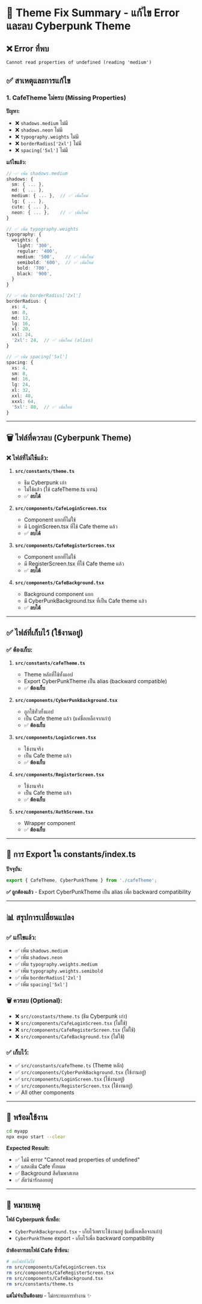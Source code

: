 # 🎨 Theme Fix Summary - แก้ไข Error และลบ Cyberpunk Theme

## ❌ Error ที่พบ
```
Cannot read properties of undefined (reading 'medium')
```

## ✅ สาเหตุและการแก้ไข

### 1. CafeTheme ไม่ครบ (Missing Properties)

**ปัญหา:**
- ❌ `shadows.medium` ไม่มี
- ❌ `shadows.neon` ไม่มี  
- ❌ `typography.weights` ไม่มี
- ❌ `borderRadius['2xl']` ไม่มี
- ❌ `spacing['5xl']` ไม่มี

**แก้ไขแล้ว:**
```typescript
// ✅ เพิ่ม shadows.medium
shadows: {
  sm: { ... },
  md: { ... },
  medium: { ... },  // ✅ เพิ่มใหม่
  lg: { ... },
  cute: { ... },
  neon: { ... },    // ✅ เพิ่มใหม่
}

// ✅ เพิ่ม typography.weights
typography: {
  weights: {
    light: '300',
    regular: '400',
    medium: '500',    // ✅ เพิ่มใหม่
    semibold: '600',  // ✅ เพิ่มใหม่
    bold: '700',
    black: '900',
  }
}

// ✅ เพิ่ม borderRadius['2xl']
borderRadius: {
  xs: 4,
  sm: 8,
  md: 12,
  lg: 16,
  xl: 20,
  xxl: 24,
  '2xl': 24,  // ✅ เพิ่มใหม่ (alias)
}

// ✅ เพิ่ม spacing['5xl']
spacing: {
  xs: 4,
  sm: 8,
  md: 16,
  lg: 24,
  xl: 32,
  xxl: 48,
  xxxl: 64,
  '5xl': 80,  // ✅ เพิ่มใหม่
}
```

---

## 🗑️ ไฟล์ที่ควรลบ (Cyberpunk Theme)

### ❌ ไฟล์ที่ไม่ใช้แล้ว:

1. **`src/constants/theme.ts`**
   - ธีม Cyberpunk เก่า
   - ไม่ใช้แล้ว (ใช้ cafeTheme.ts แทน)
   - ✅ **ลบได้**

2. **`src/components/CafeLoginScreen.tsx`**
   - Component แยกที่ไม่ใช้
   - มี LoginScreen.tsx ที่ใช้ Cafe theme แล้ว
   - ✅ **ลบได้**

3. **`src/components/CafeRegisterScreen.tsx`**
   - Component แยกที่ไม่ใช้
   - มี RegisterScreen.tsx ที่ใช้ Cafe theme แล้ว
   - ✅ **ลบได้**

4. **`src/components/CafeBackground.tsx`**
   - Background component แยก
   - มี CyberPunkBackground.tsx ที่เป็น Cafe theme แล้ว
   - ✅ **ลบได้**

---

## ✅ ไฟล์ที่เก็บไว้ (ใช้งานอยู่)

### ✅ ต้องเก็บ:

1. **`src/constants/cafeTheme.ts`**
   - Theme หลักที่ใช้ทั้งแอป
   - Export CyberPunkTheme เป็น alias (backward compatible)
   - ✅ **ต้องเก็บ**

2. **`src/components/CyberPunkBackground.tsx`**
   - ถูกใช้ทั่วทั้งแอป
   - เป็น Cafe theme แล้ว (แค่ชื่อเหลือจากเก่า)
   - ✅ **ต้องเก็บ**

3. **`src/components/LoginScreen.tsx`**
   - ใช้งานจริง
   - เป็น Cafe theme แล้ว
   - ✅ **ต้องเก็บ**

4. **`src/components/RegisterScreen.tsx`**
   - ใช้งานจริง
   - เป็น Cafe theme แล้ว
   - ✅ **ต้องเก็บ**

5. **`src/components/AuthScreen.tsx`**
   - Wrapper component
   - ✅ **ต้องเก็บ**

---

## 🔄 การ Export ใน constants/index.ts

**ปัจจุบัน:**
```typescript
export { CafeTheme, CyberPunkTheme } from './cafeTheme';
```

**✅ ถูกต้องแล้ว** - Export CyberPunkTheme เป็น alias เพื่อ backward compatibility

---

## 📊 สรุปการเปลี่ยนแปลง

### ✅ แก้ไขแล้ว:
- ✅ เพิ่ม `shadows.medium`
- ✅ เพิ่ม `shadows.neon`
- ✅ เพิ่ม `typography.weights.medium`
- ✅ เพิ่ม `typography.weights.semibold`
- ✅ เพิ่ม `borderRadius['2xl']`
- ✅ เพิ่ม `spacing['5xl']`

### 🗑️ ควรลบ (Optional):
- ❌ `src/constants/theme.ts` (ธีม Cyberpunk เก่า)
- ❌ `src/components/CafeLoginScreen.tsx` (ไม่ใช้)
- ❌ `src/components/CafeRegisterScreen.tsx` (ไม่ใช้)
- ❌ `src/components/CafeBackground.tsx` (ไม่ใช้)

### ✅ เก็บไว้:
- ✅ `src/constants/cafeTheme.ts` (Theme หลัก)
- ✅ `src/components/CyberPunkBackground.tsx` (ใช้งานอยู่)
- ✅ `src/components/LoginScreen.tsx` (ใช้งานอยู่)
- ✅ `src/components/RegisterScreen.tsx` (ใช้งานอยู่)
- ✅ All other components

---

## 🚀 พร้อมใช้งาน

```bash
cd myapp
npx expo start --clear
```

**Expected Result:**
- ✅ ไม่มี error "Cannot read properties of undefined"
- ✅ แสดงธีม Cafe ทั้งหมด
- ✅ Background สีครีมพาสเทล
- ✅ สัตว์น่ารักลอยอยู่

---

## 📝 หมายเหตุ

**ไฟล์ Cyberpunk ที่เหลือ:**
- `CyberPunkBackground.tsx` - เก็บไว้เพราะใช้งานอยู่ (แค่ชื่อเหลือจากเก่า)
- `CyberPunkTheme` export - เก็บไว้เพื่อ backward compatibility

**ถ้าต้องการลบไฟล์ Cafe ซ้ำซ้อน:**
```bash
# ลบไฟล์ที่ไม่ใช้
rm src/components/CafeLoginScreen.tsx
rm src/components/CafeRegisterScreen.tsx
rm src/components/CafeBackground.tsx
rm src/constants/theme.ts
```

**แต่ไม่จำเป็นต้องลบ** - ไม่กระทบการทำงาน ✨

